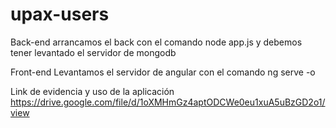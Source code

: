 # upax-users

Back-end
arrancamos el back con el comando node app.js y debemos tener levantado el servidor de mongodb

Front-end 
Levantamos el servidor de angular con el comando ng serve -o

Link de evidencia y uso de la aplicación
https://drive.google.com/file/d/1oXMHmGz4aptODCWe0eu1xuA5uBzGD2o1/view
